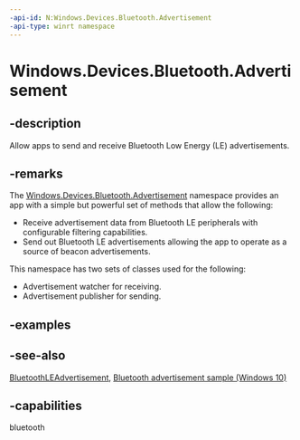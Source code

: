 ```yaml
---
-api-id: N:Windows.Devices.Bluetooth.Advertisement
-api-type: winrt namespace
---
```


# Windows.Devices.Bluetooth.Advertisement

## -description

Allow apps to send and receive Bluetooth Low Energy (LE) advertisements.

## -remarks

The [Windows.Devices.Bluetooth.Advertisement](windows_devices_bluetooth_advertisement.md) namespace provides an app with a simple but powerful set of methods that allow the following:

+ Receive advertisement data from Bluetooth LE peripherals with configurable filtering capabilities.
+ Send out Bluetooth LE advertisements allowing the app to operate as a source of beacon advertisements.

This namespace has two sets of classes used for the following:

+ Advertisement watcher for receiving.
+ Advertisement publisher for sending.

## -examples

## -see-also

[BluetoothLEAdvertisement](bluetoothleadvertisement.md), [Bluetooth advertisement sample (Windows 10)](https://go.microsoft.com/fwlink/p/?LinkId=619990)

## -capabilities

bluetooth
